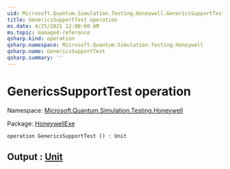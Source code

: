 ```yaml
---
uid: Microsoft.Quantum.Simulation.Testing.Honeywell.GenericsSupportTest
title: GenericsSupportTest operation
ms.date: 4/25/2021 12:00:00 AM
ms.topic: managed-reference
qsharp.kind: operation
qsharp.namespace: Microsoft.Quantum.Simulation.Testing.Honeywell
qsharp.name: GenericsSupportTest
qsharp.summary: ''
---
```


# GenericsSupportTest operation

Namespace: [Microsoft.Quantum.Simulation.Testing.Honeywell](xref:Microsoft.Quantum.Simulation.Testing.Honeywell)

Package: [HoneywellExe](https://nuget.org/packages/HoneywellExe)




```qsharp
operation GenericsSupportTest () : Unit
```


## Output : [Unit](xref:microsoft.quantum.qsharp.valueliterals#unit-literal)

